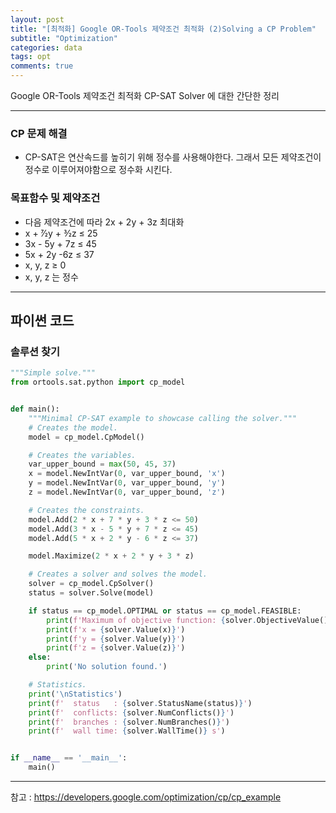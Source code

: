 ```yaml
---
layout: post
title: "[최적화] Google OR-Tools 제약조건 최적화 (2)Solving a CP Problem"
subtitle: "Optimization"
categories: data
tags: opt
comments: true
---
```


Google OR-Tools 제약조건 최적화 CP-SAT Solver 에 대한 간단한 정리

---
  
### CP 문제 해결
- CP-SAT은 연산속드를 높히기 위해 정수를 사용해야한다. 그래서 모든 제약조건이 정수로 이루어져야함으로 정수화 시킨다.

### 목표함수 및 제약조건 
- 다음 제약조건에 따라 2x + 2y + 3z 최대화  
- x + 7⁄2y + 3⁄2z	≤ 25  
- 3x - 5y + 7z ≤ 45  
- 5x + 2y -6z	≤ 37  
- x, y, z	≥ 0  
- x, y, z 는 정수


---

## 파이썬 코드
  
### 솔루션 찾기 
```python
"""Simple solve."""
from ortools.sat.python import cp_model


def main():
    """Minimal CP-SAT example to showcase calling the solver."""
    # Creates the model.
    model = cp_model.CpModel()

    # Creates the variables.
    var_upper_bound = max(50, 45, 37)
    x = model.NewIntVar(0, var_upper_bound, 'x')
    y = model.NewIntVar(0, var_upper_bound, 'y')
    z = model.NewIntVar(0, var_upper_bound, 'z')

    # Creates the constraints.
    model.Add(2 * x + 7 * y + 3 * z <= 50)
    model.Add(3 * x - 5 * y + 7 * z <= 45)
    model.Add(5 * x + 2 * y - 6 * z <= 37)

    model.Maximize(2 * x + 2 * y + 3 * z)

    # Creates a solver and solves the model.
    solver = cp_model.CpSolver()
    status = solver.Solve(model)

    if status == cp_model.OPTIMAL or status == cp_model.FEASIBLE:
        print(f'Maximum of objective function: {solver.ObjectiveValue()}\n')
        print(f'x = {solver.Value(x)}')
        print(f'y = {solver.Value(y)}')
        print(f'z = {solver.Value(z)}')
    else:
        print('No solution found.')

    # Statistics.
    print('\nStatistics')
    print(f'  status   : {solver.StatusName(status)}')
    print(f'  conflicts: {solver.NumConflicts()}')
    print(f'  branches : {solver.NumBranches()}')
    print(f'  wall time: {solver.WallTime()} s')


if __name__ == '__main__':
    main()
```

---
참고 : https://developers.google.com/optimization/cp/cp_example